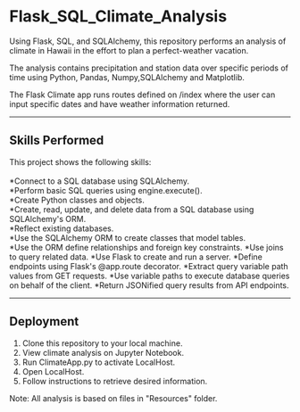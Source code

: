 # Flask_SQL_Climate_Analysis

Using Flask, SQL, and SQLAlchemy, this repository performs an analysis of climate in Hawaii in the effort to plan a perfect-weather vacation.

The analysis contains precipitation and station data over specific periods of time using Python, Pandas, Numpy,SQLAlchemy and Matplotlib. 

The Flask Climate app runs routes defined on /index where the user can input specific dates and have weather information returned.

-------------------

## Skills Performed

This project shows the following skills: <br><br>
*Connect to a SQL database using SQLAlchemy. <br>
*Perform basic SQL queries using engine.execute(). <br>
*Create Python classes and objects.<br>
*Create, read, update, and delete data from a SQL database using SQLAlchemy's ORM.<br>
*Reflect existing databases. <br>
*Use the SQLAlchemy ORM to create classes that model tables. <br>
*Use the ORM define relationships and foreign key constraints.
*Use joins to query related data.
*Use Flask to create and run a server.
*Define endpoints using Flask's @app.route decorator.
*Extract query variable path values from GET requests.
*Use variable paths to execute database queries on behalf of the client.
*Return JSONified query results from API endpoints.

-----------------

## Deployment

1. Clone this repository to your local machine.
2. View climate analysis on Jupyter Notebook.
3. Run ClimateApp.py to activate LocalHost.
4. Open LocalHost.
5. Follow instructions to retrieve desired information.

Note: All analysis is based on files in "Resources" folder. 